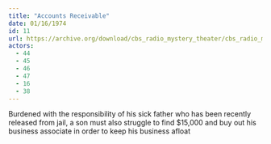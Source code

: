 ```yaml
---
title: "Accounts Receivable"
date: 01/16/1974
id: 11
url: https://archive.org/download/cbs_radio_mystery_theater/cbs_radio_mystery_theater-0001-0050.zip/cbs_radio_mystery_theater-0001-0050%2Fcbsrmt_0011_accounts_receivable.mp3
actors:
  - 44
  - 45
  - 46
  - 47
  - 16
  - 38
---
```

Burdened with the responsibility of his sick father who has been recently released from jail, a son must also struggle to find $15,000 and buy out his business associate in order to keep his business afloat